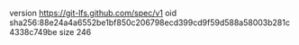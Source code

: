 version https://git-lfs.github.com/spec/v1
oid sha256:88e24a4a6552be1bf850c206798ecd399cd9f59d588a58003b281c4338c749be
size 246
